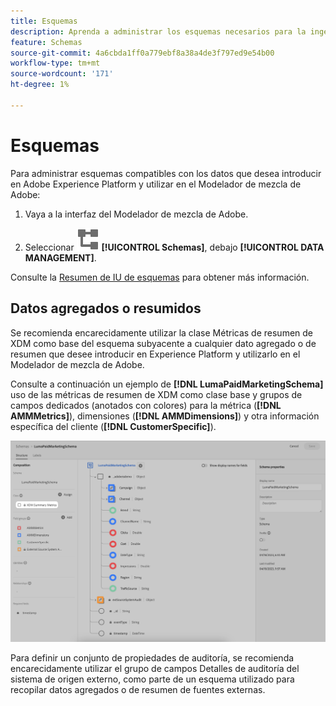 ```yaml
---
title: Esquemas
description: Aprenda a administrar los esquemas necesarios para la ingesta de datos en el Modelador de mezcla de Adobe.
feature: Schemas
source-git-commit: 4a6cbda1ff0a779ebf8a38a4de3f797ed9e54b00
workflow-type: tm+mt
source-wordcount: '171'
ht-degree: 1%

---
```



# Esquemas

Para administrar esquemas compatibles con los datos que desea introducir en Adobe Experience Platform y utilizar en el Modelador de mezcla de Adobe:

1. Vaya a la interfaz del Modelador de mezcla de Adobe.

1. Seleccionar ![Esquemas](../assets/icons/Schemas.svg) **[!UICONTROL Schemas]**, debajo **[!UICONTROL DATA MANAGEMENT]**.

Consulte la [Resumen de IU de esquemas](https://experienceleague.adobe.com/docs/experience-platform/xdm/ui/overview.html?lang=en) para obtener más información.

## Datos agregados o resumidos

Se recomienda encarecidamente utilizar la clase Métricas de resumen de XDM como base del esquema subyacente a cualquier dato agregado o de resumen que desee introducir en Experience Platform y utilizarlo en el Modelador de mezcla de Adobe.

Consulte a continuación un ejemplo de **[!DNL LumaPaidMarketingSchema]** uso de las métricas de resumen de XDM como clase base y grupos de campos dedicados (anotados con colores) para la métrica (**[!DNL AMMMetrics]**), dimensiones (**[!DNL AMMDimensions]**) y otra información específica del cliente (**[!DNL CustomerSpecific]**).

![Esquema de resumen](../assets/summary-schema.png)

Para definir un conjunto de propiedades de auditoría, se recomienda encarecidamente utilizar el grupo de campos Detalles de auditoría del sistema de origen externo, como parte de un esquema utilizado para recopilar datos agregados o de resumen de fuentes externas.
